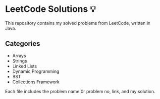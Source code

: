 # LeetCode Solutions 💡
This repository contains my solved problems from LeetCode, written in Java.

## Categories
- Arrays
- Strings
- Linked Lists
- Dynamic Programming
- BST
- Collections Framework

Each file includes the problem name 0r problem no, link, and my solution.
